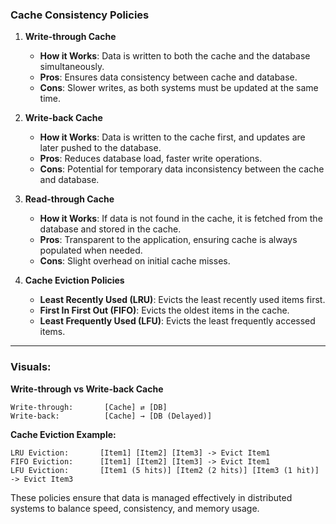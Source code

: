 ### **Cache Consistency Policies**

1. **Write-through Cache**  
   - **How it Works**: Data is written to both the cache and the database simultaneously.  
   - **Pros**: Ensures data consistency between cache and database.  
   - **Cons**: Slower writes, as both systems must be updated at the same time.  

2. **Write-back Cache**  
   - **How it Works**: Data is written to the cache first, and updates are later pushed to the database.  
   - **Pros**: Reduces database load, faster write operations.  
   - **Cons**: Potential for temporary data inconsistency between the cache and database.

3. **Read-through Cache**  
   - **How it Works**: If data is not found in the cache, it is fetched from the database and stored in the cache.  
   - **Pros**: Transparent to the application, ensuring cache is always populated when needed.  
   - **Cons**: Slight overhead on initial cache misses.

4. **Cache Eviction Policies**  
   - **Least Recently Used (LRU)**: Evicts the least recently used items first.  
   - **First In First Out (FIFO)**: Evicts the oldest items in the cache.  
   - **Least Frequently Used (LFU)**: Evicts the least frequently accessed items.

---

### **Visuals:**

**Write-through vs Write-back Cache**
```
Write-through:       [Cache] ⇄ [DB]  
Write-back:          [Cache] → [DB (Delayed)]
```

**Cache Eviction Example:**
```
LRU Eviction:       [Item1] [Item2] [Item3] -> Evict Item1
FIFO Eviction:      [Item1] [Item2] [Item3] -> Evict Item1
LFU Eviction:       [Item1 (5 hits)] [Item2 (2 hits)] [Item3 (1 hit)] -> Evict Item3
```

These policies ensure that data is managed effectively in distributed systems to balance speed, consistency, and memory usage.
